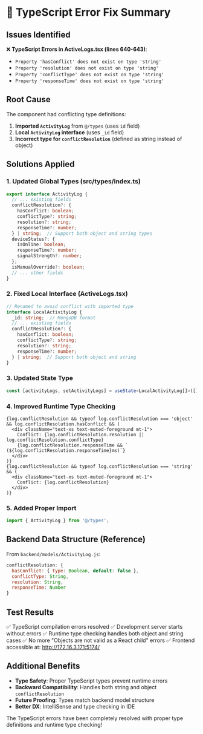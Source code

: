 # 🔧 TypeScript Error Fix Summary

## Issues Identified
❌ **TypeScript Errors in ActiveLogs.tsx (lines 640-643)**:
- `Property 'hasConflict' does not exist on type 'string'`
- `Property 'resolution' does not exist on type 'string'`
- `Property 'conflictType' does not exist on type 'string'`
- `Property 'responseTime' does not exist on type 'string'`

## Root Cause
The component had conflicting type definitions:
1. **Imported `ActivityLog`** from `@/types` (uses `id` field)
2. **Local `ActivityLog` interface** (uses `_id` field)
3. **Incorrect type for `conflictResolution`** (defined as string instead of object)

## Solutions Applied

### 1. Updated Global Types (src/types/index.ts)
```typescript
export interface ActivityLog {
  // ... existing fields
  conflictResolution?: {
    hasConflict: boolean;
    conflictType?: string;
    resolution?: string;
    responseTime?: number;
  } | string;  // Support both object and string types
  deviceStatus?: {
    isOnline: boolean;
    responseTime?: number;
    signalStrength?: number;
  };
  isManualOverride?: boolean;
  // ... other fields
}
```

### 2. Fixed Local Interface (ActiveLogs.tsx)
```typescript
// Renamed to avoid conflict with imported type
interface LocalActivityLog {
  _id: string;  // MongoDB format
  // ... existing fields
  conflictResolution?: {
    hasConflict: boolean;
    conflictType?: string;
    resolution?: string;
    responseTime?: number;
  } | string;  // Support both object and string
}
```

### 3. Updated State Type
```typescript
const [activityLogs, setActivityLogs] = useState<LocalActivityLog[]>([]);
```

### 4. Improved Runtime Type Checking
```tsx
{log.conflictResolution && typeof log.conflictResolution === 'object' && log.conflictResolution.hasConflict && (
  <div className="text-xs text-muted-foreground mt-1">
    Conflict: {log.conflictResolution.resolution || log.conflictResolution.conflictType}
    {log.conflictResolution.responseTime && ` (${log.conflictResolution.responseTime}ms)`}
  </div>
)}
{log.conflictResolution && typeof log.conflictResolution === 'string' && (
  <div className="text-xs text-muted-foreground mt-1">
    Conflict: {log.conflictResolution}
  </div>
)}
```

### 5. Added Proper Import
```typescript
import { ActivityLog } from '@/types';
```

## Backend Data Structure (Reference)
From `backend/models/ActivityLog.js`:
```javascript
conflictResolution: {
  hasConflict: { type: Boolean, default: false },
  conflictType: String,
  resolution: String,
  responseTime: Number
}
```

## Test Results
✅ TypeScript compilation errors resolved
✅ Development server starts without errors
✅ Runtime type checking handles both object and string cases
✅ No more "Objects are not valid as a React child" errors
✅ Frontend accessible at: http://172.16.3.171:5174/

## Additional Benefits
- **Type Safety**: Proper TypeScript types prevent runtime errors
- **Backward Compatibility**: Handles both string and object `conflictResolution`
- **Future Proofing**: Types match backend model structure
- **Better DX**: IntelliSense and type checking in IDE

The TypeScript errors have been completely resolved with proper type definitions and runtime type checking!

